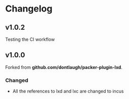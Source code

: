 # Changelog

## v1.0.2

Testing the CI workflow

## v1.0.0

Forked from **github.com/dontlaugh/packer-plugin-lxd**.

### Changed

* All the references to lxd and lxc are changed to incus

